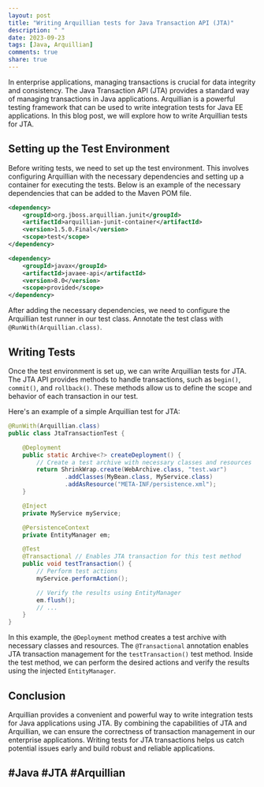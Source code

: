 ```yaml
---
layout: post
title: "Writing Arquillian tests for Java Transaction API (JTA)"
description: " "
date: 2023-09-23
tags: [Java, Arquillian]
comments: true
share: true
---
```


In enterprise applications, managing transactions is crucial for data integrity and consistency. The Java Transaction API (JTA) provides a standard way of managing transactions in Java applications. Arquillian is a powerful testing framework that can be used to write integration tests for Java EE applications. In this blog post, we will explore how to write Arquillian tests for JTA.

## Setting up the Test Environment ##

Before writing tests, we need to set up the test environment. This involves configuring Arquillian with the necessary dependencies and setting up a container for executing the tests. Below is an example of the necessary dependencies that can be added to the Maven POM file.

```xml
<dependency>
    <groupId>org.jboss.arquillian.junit</groupId>
    <artifactId>arquillian-junit-container</artifactId>
    <version>1.5.0.Final</version>
    <scope>test</scope>
</dependency>

<dependency>
    <groupId>javax</groupId>
    <artifactId>javaee-api</artifactId>
    <version>8.0</version>
    <scope>provided</scope>
</dependency>
```

After adding the necessary dependencies, we need to configure the Arquillian test runner in our test class. Annotate the test class with `@RunWith(Arquillian.class)`.

## Writing Tests ##

Once the test environment is set up, we can write Arquillian tests for JTA. The JTA API provides methods to handle transactions, such as `begin()`, `commit()`, and `rollback()`. These methods allow us to define the scope and behavior of each transaction in our test.

Here's an example of a simple Arquillian test for JTA:

```java
@RunWith(Arquillian.class)
public class JtaTransactionTest {

    @Deployment
    public static Archive<?> createDeployment() {
        // Create a test archive with necessary classes and resources
        return ShrinkWrap.create(WebArchive.class, "test.war")
                .addClasses(MyBean.class, MyService.class)
                .addAsResource("META-INF/persistence.xml");
    }

    @Inject
    private MyService myService;

    @PersistenceContext
    private EntityManager em;

    @Test
    @Transactional // Enables JTA transaction for this test method
    public void testTransaction() {
        // Perform test actions
        myService.performAction();

        // Verify the results using EntityManager
        em.flush();
        // ...
    }
}
```

In this example, the `@Deployment` method creates a test archive with necessary classes and resources. The `@Transactional` annotation enables JTA transaction management for the `testTransaction()` test method. Inside the test method, we can perform the desired actions and verify the results using the injected `EntityManager`.

## Conclusion ##

Arquillian provides a convenient and powerful way to write integration tests for Java applications using JTA. By combining the capabilities of JTA and Arquillian, we can ensure the correctness of transaction management in our enterprise applications. Writing tests for JTA transactions helps us catch potential issues early and build robust and reliable applications.

## #Java #JTA #Arquillian ##